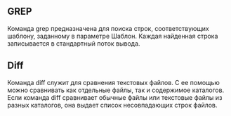 ## GREP
Команда grep предназначена для поиска строк, соответствующих шаблону, заданному в параметре Шаблон. Каждая найденная строка записывается в стандартный поток вывода.

## Diff

Команда diff служит для сравнения текстовых файлов. С ее помощью можно сравнивать как отдельные файлы, так и содержимое каталогов. Если команда diff сравнивает обычные файлы или текстовые файлы из разных каталогов, она выдает список несовпадающих строк файлов.